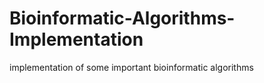 # Bioinformatic-Algorithms-Implementation
implementation of some important bioinformatic algorithms
